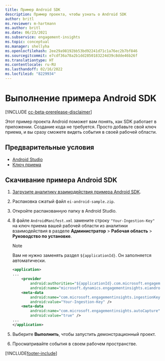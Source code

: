 ```yaml
---
title: Пример Android SDK
description: Пример проекта, чтобы узнать о Android SDK
author: britl
ms.reviewer: m-hartmann
ms.author: britl
ms.date: 06/23/2021
ms.subservice: engagement-insights
ms.topic: conceptual
ms.manager: shellyha
ms.openlocfilehash: 2ee29a98192bb53bd92241d71c1a76ec2b7bf846
ms.sourcegitcommit: e7cdf36a78a2b1dd2850183224d39c8dde46b26f
ms.translationtype: HT
ms.contentlocale: ru-RU
ms.lasthandoff: 02/16/2022
ms.locfileid: "8229934"
---
```

# <a name="run-the-android-sdk-sample"></a>Выполнение примера Android SDK

[!INCLUDE [cc-beta-prerelease-disclaimer](includes/cc-beta-prerelease-disclaimer.md)]

Этот пример проекта Android поможет вам понять, как SDK работает в приложении. Создание кода не требуется. Просто добавьте свой ключ приема, и вы сразу сможете видеть события в своей рабочей области.

## <a name="prerequisites"></a>Предварительные условия

- [Android Studio](https://developer.android.com/studio)
- [Ключ приема](get-started-android.md)

## <a name="download-the-android-sdk-sample"></a>Скачивание примера Android SDK

1. [Загрузите аналитику взаимодействия примера Android SDK](https://download.pi.dynamics.com/sdk/EI-SDKs/ei-android-sample.zip).
1. Распаковка сжатый файл `ei-android-sample.zip`.
1. Откройте распакованную папку в Android Studio.
1. В файле `AndroidManifest.xml` замените строку `"Your-Ingestion-Key"` на ключ приема вашей рабочей области из аналитики взаимодействия в разделе **Администратор** > **Рабочая область** > **Руководство по установке**. 

   > [!NOTE]
   > Вам не нужно заменять раздел `${applicationId}`. Он заполняется автоматически.

   ```xml
   <application>
   ...
       <provider
           android:authorities="${applicationId}.com.microsoft.engagementinsights.eiandroidsdk.AnalyticsContentProvider"
           android:name="microsoft.dynamics.engagementinsights.eiandroidsdk.AnalyticsContentProvider" />
       <meta-data
           android:name="com.microsoft.engagementinsights.ingestionKey"
           android:value="Your-Ingestion-Key" />
       <meta-data
           android:name="com.microsoft.engagementinsights.autoCapture"
           android:value="true" />
   ...
   </application>
   ```

1. Выберите **Выполнить**, чтобы запустить демонстрационный проект.
1. Просматривайте события в своем рабочем пространстве.


[!INCLUDE[footer-include](../includes/footer-banner.md)]
